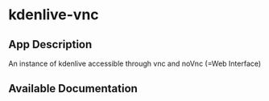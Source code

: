 # kdenlive-vnc

## App Description

An instance of kdenlive accessible through vnc and noVnc (=Web Interface)

## Available Documentation

